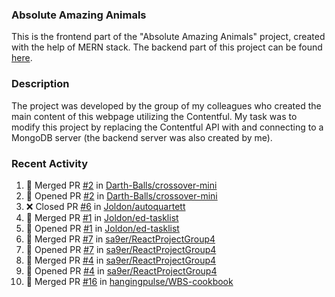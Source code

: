 ### Absolute Amazing Animals
This is the frontend part of the "Absolute Amazing Animals" project, created with the help of MERN stack. The backend part of this project can be found [here](https://github.com/Joldon/animals_backend).

### Description
The project was developed by the group of my colleagues who created the main content of this webpage utilizing the Contentful. My task was to modify this project by replacing the Contentful API with and connecting to a MongoDB server (the backend server was also created by me).


### Recent Activity

<!--START_SECTION:activity-->
1. 🎉 Merged PR [#2](https://github.com/Darth-Balls/crossover-mini/pull/2) in [Darth-Balls/crossover-mini](https://github.com/Darth-Balls/crossover-mini)
2. 💪 Opened PR [#2](https://github.com/Darth-Balls/crossover-mini/pull/2) in [Darth-Balls/crossover-mini](https://github.com/Darth-Balls/crossover-mini)
3. ❌ Closed PR [#6](https://github.com/Joldon/autoquartett/pull/6) in [Joldon/autoquartett](https://github.com/Joldon/autoquartett)
4. 🎉 Merged PR [#1](https://github.com/Joldon/ed-tasklist/pull/1) in [Joldon/ed-tasklist](https://github.com/Joldon/ed-tasklist)
5. 💪 Opened PR [#1](https://github.com/Joldon/ed-tasklist/pull/1) in [Joldon/ed-tasklist](https://github.com/Joldon/ed-tasklist)
6. 🎉 Merged PR [#7](https://github.com/sa9er/ReactProjectGroup4/pull/7) in [sa9er/ReactProjectGroup4](https://github.com/sa9er/ReactProjectGroup4)
7. 💪 Opened PR [#7](https://github.com/sa9er/ReactProjectGroup4/pull/7) in [sa9er/ReactProjectGroup4](https://github.com/sa9er/ReactProjectGroup4)
8. 🎉 Merged PR [#4](https://github.com/sa9er/ReactProjectGroup4/pull/4) in [sa9er/ReactProjectGroup4](https://github.com/sa9er/ReactProjectGroup4)
9. 💪 Opened PR [#4](https://github.com/sa9er/ReactProjectGroup4/pull/4) in [sa9er/ReactProjectGroup4](https://github.com/sa9er/ReactProjectGroup4)
10. 🎉 Merged PR [#16](https://github.com/hangingpulse/WBS-cookbook/pull/16) in [hangingpulse/WBS-cookbook](https://github.com/hangingpulse/WBS-cookbook)
<!--END_SECTION:activity-->






